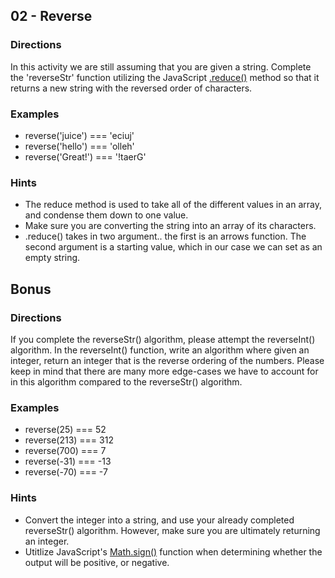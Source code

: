 ## 02 - Reverse

### Directions

In this activity we are still assuming that you are given a string. Complete the 'reverseStr' function utilizing the JavaScript [.reduce()](https://developer.mozilla.org/en-US/docs/Web/JavaScript/Reference/Global_Objects/Array/Reduce) method so that it returns a new string with the reversed order of characters.

### Examples

-   reverse('juice') === 'eciuj'
-   reverse('hello') === 'olleh'
-   reverse('Great!') === '!taerG'

### Hints

-   The reduce method is used to take all of the different values in an array, and condense them down to one value.
-   Make sure you are converting the string into an array of its characters.
-   .reduce() takes in two argument.. the first is an arrows function. The second argument is a starting value, which in our case we can set as an empty string.

## Bonus

### Directions

If you complete the reverseStr() algorithm, please attempt the reverseInt() algorithm. In the reverseInt() function, write an algorithm where given an integer, return an integer that is the reverse ordering of the numbers. Please keep in mind that there are many more edge-cases we have to account for in this algorithm compared to the reverseStr() algorithm.

### Examples

-   reverse(25) === 52
-   reverse(213) === 312
-   reverse(700) === 7
-   reverse(-31) === -13
-   reverse(-70) === -7

### Hints

-   Convert the integer into a string, and use your already completed reverseStr() algorithm. However, make sure you are ultimately returning an integer.
-   Utitlize JavaScript's [Math.sign()](https://developer.mozilla.org/en-US/docs/Web/JavaScript/Reference/Global_Objects/Math/sign) function when determining whether the output will be positive, or negative.
